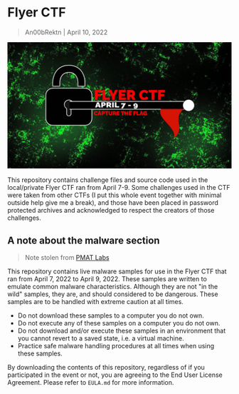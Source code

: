 # Flyer CTF
> An00bRektn | April 10, 2022

<p align="center">
    <img src="https://github.com/An00bRektn/flyer-ctf/blob/main/logo.jpg"></img>
</p>

This repository contains challenge files and source code used in the local/private Flyer CTF ran from April 7-9. Some challenges used in the CTF were taken from other CTFs (I put this whole event together with minimal outside help give me a break), and those have been placed in password protected archives and acknowledged to respect the creators of those challenges.

## A note about the malware section
> Note stolen from [PMAT Labs](https://github.com/HuskyHacks/PMAT-labs)

This repository contains live malware samples for use in the Flyer CTF that ran from April 7, 2022 to April 9, 2022. These samples are written to emulate common malware characteristics. Although they are not "in the wild" samples, they are, and should considered to be dangerous. These samples are to be handled with extreme caution at all times.

- Do not download these samples to a computer you do not own.
- Do not execute any of these samples on a computer you do not own.
- Do not download and/or execute these samples in an environment that you cannot revert to a saved state, i.e. a virtual machine.
- Practice safe malware handling procedures at all times when using these samples.

By downloading the contents of this repository, regardless of if you participated in the event or not, you are agreeing to the End User License Agreement. Please refer to `EULA.md` for more information.